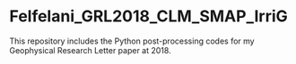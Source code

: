 # Felfelani_GRL2018_CLM_SMAP_IrriG
This repository includes the Python post-processing codes for my Geophysical Research Letter paper at 2018.
